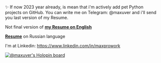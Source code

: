 ✨ If now 2023 year already, is mean that i'm actively add pet Python projects on GitHub. 
You can write me on Telegram: @maxuver and i'll send you last version of my Resume.

Not final version of __[my Resume on English](https://drive.google.com/file/d/1WU3gQ3Sh26fIbAkKh6DoHcekp3sfRq92/view)__

__[Resume](https://docs.google.com/document/d/1wrzgAehfEP70e997lFyVJ7FodYzjqVlD-5yKSdr2OA4/edit)__ on Russian language


I'm at Linkedin: https://www.linkedin.com/in/maxprowork

[![@maxuver's Holopin board](https://holopin.me/maxuver)](https://holopin.io/@maxuver)  
   
<!---
maxuver/maxuver is a ✨ special ✨ repository because its `README.md` (this file) appears on your GitHub profile.
You can click the Preview link to take a look at your changes.
--->
